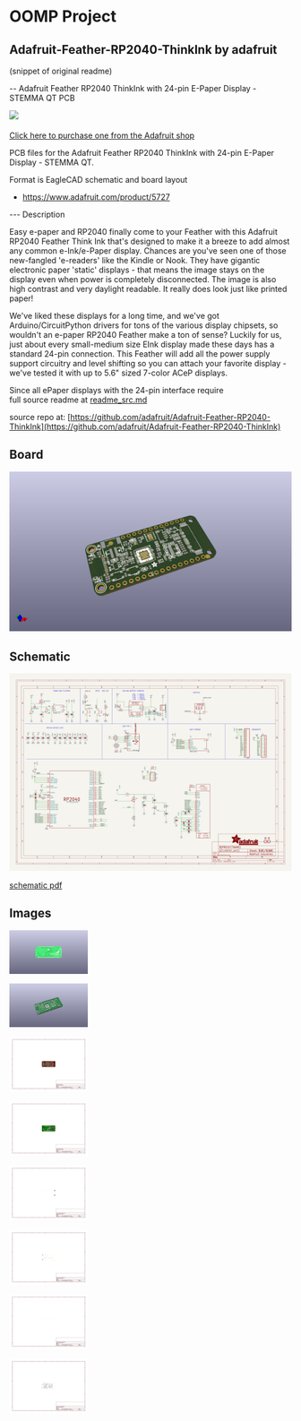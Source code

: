 # OOMP Project  
## Adafruit-Feather-RP2040-ThinkInk  by adafruit  
  
(snippet of original readme)  
  
-- Adafruit Feather RP2040 ThinkInk with 24-pin E-Paper Display - STEMMA QT PCB  
  
<a href="http://www.adafruit.com/products/5727"><img src="assets/5727.jpg?raw=true" width="500px"><br/>  
Click here to purchase one from the Adafruit shop</a>  
  
PCB files for the Adafruit Feather RP2040 ThinkInk with 24-pin E-Paper Display - STEMMA QT.   
  
Format is EagleCAD schematic and board layout  
* https://www.adafruit.com/product/5727  
  
--- Description  
  
Easy e-paper and RP2040 finally come to your Feather with this Adafruit RP2040 Feather Think Ink that's designed to make it a breeze to add almost any common e-Ink/e-Paper display. Chances are you've seen one of those new-fangled 'e-readers' like the Kindle or Nook. They have gigantic electronic paper 'static' displays - that means the image stays on the display even when power is completely disconnected. The image is also high contrast and very daylight readable. It really does look just like printed paper!  
  
We've liked these displays for a long time, and we've got Arduino/CircuitPython drivers for tons of the various display chipsets, so wouldn't an e-paper RP2040 Feather make a ton of sense? Luckily for us, just about every small-medium size EInk display made these days has a standard 24-pin connection. This Feather will add all the power supply support circuitry and level shifting so you can attach your favorite display - we've tested it with up to 5.6" sized 7-color ACeP displays.  
  
Since all ePaper displays with the 24-pin interface require   
  full source readme at [readme_src.md](readme_src.md)  
  
source repo at: [https://github.com/adafruit/Adafruit-Feather-RP2040-ThinkInk](https://github.com/adafruit/Adafruit-Feather-RP2040-ThinkInk)  
## Board  
  
[![working_3d.png](working_3d_600.png)](working_3d.png)  
## Schematic  
  
[![working_schematic.png](working_schematic_600.png)](working_schematic.png)  
  
[schematic pdf](working_schematic.pdf)  
## Images  
  
[![working_3D_bottom.png](working_3D_bottom_140.png)](working_3D_bottom.png)  
  
[![working_3D_top.png](working_3D_top_140.png)](working_3D_top.png)  
  
[![working_assembly_page_01.png](working_assembly_page_01_140.png)](working_assembly_page_01.png)  
  
[![working_assembly_page_02.png](working_assembly_page_02_140.png)](working_assembly_page_02.png)  
  
[![working_assembly_page_03.png](working_assembly_page_03_140.png)](working_assembly_page_03.png)  
  
[![working_assembly_page_04.png](working_assembly_page_04_140.png)](working_assembly_page_04.png)  
  
[![working_assembly_page_05.png](working_assembly_page_05_140.png)](working_assembly_page_05.png)  
  
[![working_assembly_page_06.png](working_assembly_page_06_140.png)](working_assembly_page_06.png)  
